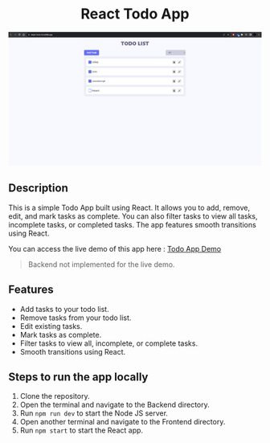 <center><h1>React Todo App</h1></center>

![App Screenshot](website-ss.png)

## Description

This is a simple Todo App built using React. It allows you to add, remove, edit, and mark tasks as complete. You can also filter tasks to view all tasks, incomplete tasks, or completed tasks. The app features smooth transitions using React.

You can access the live demo of this app here : [Todo App Demo](https://tanjot-todo-list.netlify.app/)

> Backend not implemented for the live demo.

## Features

- Add tasks to your todo list.
- Remove tasks from your todo list.
- Edit existing tasks.
- Mark tasks as complete.
- Filter tasks to view all, incomplete, or complete tasks.
- Smooth transitions using React.

## Steps to run the app locally

1. Clone the repository.
2. Open the terminal and navigate to the Backend directory.
3. Run `npm run dev` to start the Node JS server.
4. Open another terminal and navigate to the Frontend directory.
5. Run `npm start` to start the React app.
